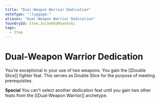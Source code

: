 ```yaml
---
title: "Dual-Weapon Warrior Dedication"
noteType: ":luggage:"
aliases: "Dual-Weapon Warrior Dedication"
foundryId: Item.JoiSw6kUMaanEvGi
tags:
  - Item
---
```


# Dual-Weapon Warrior Dedication

You're exceptional in your use of two weapons. You gain the [[Double Slice]] fighter feat. This serves as Double Slice for the purpose of meeting prerequisites.

**Special** You can't select another dedication feat until you gain two other feats from the [[Dual-Weapon Warrior]] archetype.
